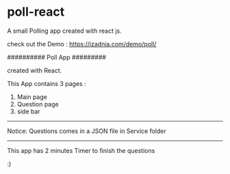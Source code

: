 # poll-react
A small Polling app created with react js.

check out the Demo : https://izadnia.com/demo/poll/


########## Poll App #########

created with React. 

This App contains 3 pages : 

1) Main page
2) Question page
3) side bar
---------------------------

Notice: Questions comes in a JSON file in Service folder 

---------------------------

This app has 2 minutes Timer to finish the questions


:)
